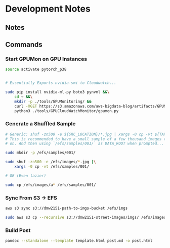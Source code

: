 # Development Notes

## Notes

## Commands

### Start GPUMon on GPU Instances

```bash
source activate pytorch_p38


# Essentially Exports nvidia-smi to Cloudwatch...

sudo pip install nvidia-ml-py boto3 pynvml &&\
    cd ~ &&\
    mkdir -p ./tools/GPUMonitoring/ &&
    curl -XGET https://s3.amazonaws.com/aws-bigdata-blog/artifacts/GPUMonitoring/gpumon.py > ./tools/GPUMonitoring/gpumon.py &&\
    python3 ./tools/GPUCloudWatchMonitor/gpumon.py
```

### Generate a Shuffled Sample

```bash
# Generic: shuf -zn500 -e ${SRC_LOCATION}/*.jpg | xargs -0 cp -vt ${TARGET_LOCATION}
# This is recommended to have a small sample of a few thousand images to run quick tests
# on. And then using `/efs/samples/001/` as DATA_ROOT when prompted...

sudo mkdir -p /efs/samples/001/

sudo shuf -zn500 -e /efs/images/*.jpg |\
    xargs -0 cp -vt /efs/samples/001/

# OR (Even lazier)

sudo cp /efs/images/a* /efs/samples/001/
```

### Sync From S3 -> EFS

```bash
aws s3 sync s3://dmw2151-path-to-imgs-bucket /efs/imgs

sudo aws s3 cp --recursive s3://dmw2151-street-images/imgs/ /efs/images/
```

### Build Post

```bash
pandoc --standalone --template template.html post.md -o post.html
```